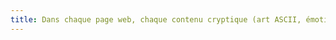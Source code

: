 ```yaml
---
title: Dans chaque page web, chaque contenu cryptique (art ASCII, émoticône, syntaxe cryptique) a-t-il une alternative ?
---
```

